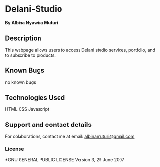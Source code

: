 # Delani-Studio
#### By Albina Nyawira Muturi
## Description
This webpage allows users to access Delani studio services, portfolio, and to subscribe to products.
## Known Bugs
no known bugs
## Technologies Used
  HTML
  CSS
  Javascript 
## Support and contact details
For colaborations, contact me at 
email: albinamuturi@gmail.com
### License
*GNU GENERAL PUBLIC LICENSE Version 3, 29 June 2007
